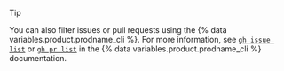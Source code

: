 > [!TIP]
> You can also filter issues or pull requests using the {% data variables.product.prodname_cli %}. For more information, see [`gh issue list`](https://cli.github.com/manual/gh_issue_list) or [`gh pr list`](https://cli.github.com/manual/gh_pr_list) in the {% data variables.product.prodname_cli %} documentation.
